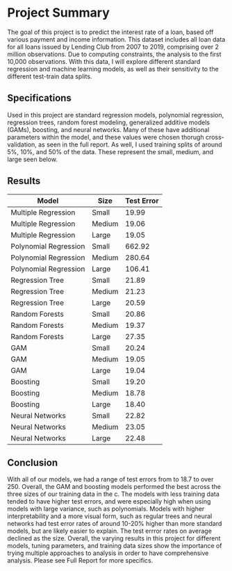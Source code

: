 <h1>Project Summary </h1>

The goal of this project is to predict the interest rate of a loan, based off various payment and income information. This dataset includes all loan data for all loans issued by Lending Club from 2007 to 2019, comprising over 2 million observations. Due to computing constraints, the analysis to the first 10,000 observations. With this data, I will explore different standard regression and machine learning models, as well as their sensitivity to the different test-train data splits.

<h2>Specifications</h2>

Used in this project are standard regression models, polynomial regression, regression trees, random forest modeling, generalized additive models (GAMs), boosting, and neural networks. Many of these have additional parameters within the model, and these values were chosen thorugh cross-validation, as seen in the full report. As well, I used training splits of around 5%, 10%, and 50% of the data. These represent the small, medium, and large seen below.

<h2>Results</h2>

Model | Size | Test Error
------------ | -------------| -------------
Multiple Regression | Small | 19.99 
Multiple Regression | Medium | 19.06
Multiple Regression | Large | 19.05
Polynomial Regression | Small | 662.92
Polynomial Regression | Medium | 280.64
Polynomial Regression | Large | 106.41
Regression Tree | Small | 21.89
Regression Tree | Medium | 21.23
Regression Tree | Large | 20.59
Random Forests | Small | 20.86
Random Forests | Medium | 19.37
Random Forests| Large | 27.35
GAM | Small | 20.24
GAM | Medium | 19.05
GAM | Large | 19.04
Boosting | Small | 19.20
Boosting | Medium | 18.78
Boosting | Large | 18.40
Neural Networks | Small | 22.82
Neural Networks| Medium | 23.05
Neural Networks | Large | 22.48



<h2>Conclusion</h2>

With all of our models, we had a range of test errors from to 18.7 to over 250. Overall, the GAM and boosting models performed the best across the three sizes of our training data in the c. The models with less training data tended to have higher test errors, and were especially high when using models with large variance, such as polynomials. Models with higher interpretability and a more visual form, such as regular trees and neural networks had test error rates of around 10-20% higher than more standard models, but are likely easier to explain. The test errror rates on average declined as the size. Overall, the varying results in this project for different models, tuning parameters, and training data sizes show the importance of trying multiple approaches to analysis in order to have comprehensive analysis. Please see Full Report for more specifics.
